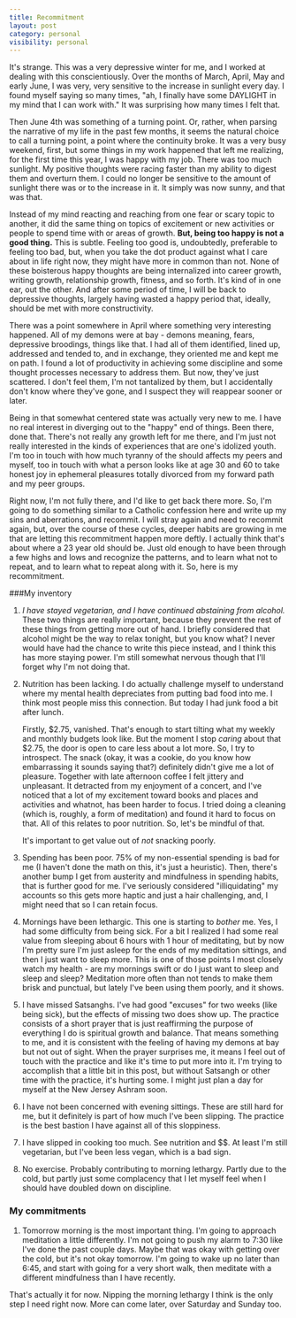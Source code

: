 ```yaml
---
title: Recommitment
layout: post
category: personal
visibility: personal
---
```


It's strange. This was a very depressive winter for me, and I worked at dealing with this conscientiously. Over the months of March, April, May and early June, I was very, very sensitive to the increase in sunlight every day. I found myself saying so many times, "ah, I finally have some DAYLIGHT in my mind that I can work with." It was surprising how many times I felt that.

Then June 4th was something of a turning point. Or, rather, when parsing the narrative of my life in the past few months, it seems the natural choice to call a turning point, a point where the continuity broke. It was a very busy weekend, first, but some things in my work happened that left me realizing, for the first time this year, I was happy with my job. There was too much sunlight. My positive thoughts were racing faster than my ability to digest them and overturn them. I could no longer be sensitive to the amount of sunlight there was or to the increase in it. It simply was now sunny, and that was that.

Instead of my mind reacting and reaching from one fear or scary topic to another, it did the same thing on topics of excitement or new activities or people to spend time with or areas of growth. **But, being too happy is not a good thing.**  This is subtle. Feeling too good is, undoubtedly, preferable to feeling too bad, but, when you take the dot product against what I care about in life right now, they might have more in common than not. None of these boisterous happy thoughts are being internalized into career growth, writing growth, relationship growth, fitness, and so forth. It's kind of in one ear, out the other. And after some period of time, I will be back to depressive thoughts, largely having wasted a happy period that, ideally, should be met with more constructivity.

There was a point somewhere in April where something very interesting happened. All of my demons were at bay - demons meaning, fears, depressive broodings, things like that. I had all of them identified, lined up, addressed and tended to, and in exchange, they oriented me and kept me on path. I found a lot of productivity in achieving some discipline and some thought processes necessary to address them. But now, they've just scattered. I don't feel them, I'm not tantalized by them, but I accidentally don't know where they've gone, and I suspect they will reappear sooner or later.

Being in that somewhat centered state was actually very new to me. I have no real interest in diverging out to the "happy" end of things. Been there, done that. There's not really any growth left for me there, and I'm just not really interested in the kinds of experiences that are one's idolized youth. I'm too in touch with how much tyranny of the should affects my peers and myself, too in touch with what a person looks like at age 30 and 60 to take honest joy in ephemeral pleasures totally divorced from my forward path and my peer groups.

Right now, I'm not fully there, and I'd like to get back there more. So, I'm going to do something similar to a Catholic confession here and write up my sins and aberrations, and recommit. I will stray again and need to recommit again, but, over the course of these cycles, deeper habits are growing in me that are letting this recommitment happen more deftly. I actually think that's about where a 23 year old should be. Just old enough to have been through a few highs and lows and recognize the patterns, and to learn what not to repeat, and to learn what to repeat along with it. So, here is my recommitment.


###My inventory

1.  *I have stayed vegetarian, and I have continued abstaining from alcohol.* These two things are really important, because they prevent the rest of these things from getting more out of hand. I briefly considered that alcohol might be the way to relax tonight, but you know what? I never would have had the chance to write this piece instead, and I think this has more staying power. I'm still somewhat nervous though that I'll forget why I'm not doing that.

2.  Nutrition has been lacking. I do actually challenge myself to understand where my mental health depreciates from putting bad food into me. I think most people miss this connection. But today I had junk food a bit after lunch.

    Firstly, $2.75, vanished. That's enough to start tilting what my weekly and monthly budgets look like. But the moment I stop *caring* about that $2.75, the door is open to care less about a lot more. So, I try to introspect. The snack (okay, it was a cookie, do you know how embarrassing it sounds saying that?) definitely didn't give me a lot of pleasure. Together with late afternoon coffee I felt jittery and unpleasant. It detracted from my enjoyment of a concert, and I've noticed that a lot of my excitement toward books and places and activities and whatnot, has been harder to focus. I tried doing a cleaning (which is, roughly, a form of meditation) and found it hard to focus on that. All of this relates to poor nutrition. So, let's be mindful of that.

    It's important to get value out of *not* snacking poorly.

3.  Spending has been poor. 75% of my non-essential spending is bad for me (I haven't done the math on this, it's just a heuristic). Then, there's another bump I get from austerity and mindfulness in spending habits, that is further good for me. I've seriously considered "illiquidating" my accounts so this gets more haptic and just a hair challenging, and, I might need that so I can retain focus. 

4.  Mornings have been lethargic.  This one is starting to *bother* me.  Yes, I had some difficulty from being sick. For a bit I realized I had some real value from sleeping about 6 hours with 1 hour of meditating, but by now I'm pretty sure I'm just asleep for the ends of my meditation sittings, and then I just want to sleep more. This is one of those points I most closely watch my health - are my mornings swift or do I just want to sleep and sleep and sleep? Meditation more often than not tends to make them brisk and punctual, but lately I've been using them poorly, and it shows.

5.  I have missed Satsanghs. I've had good "excuses" for two weeks (like being sick), but the effects of missing two does show up.  The practice consists of a short prayer that is just reaffirming the purpose of everything I do is spiritual growth and balance. That means something to me, and it is consistent with the feeling of having my demons at bay but not out of sight. When the prayer surprises me, it means I feel out of touch with the practice and like it's time to put more into it. I'm trying to accomplish that a little bit in this post, but without Satsangh or other time with the practice, it's hurting some. I might just plan a day for myself at the New Jersey Ashram soon.

6.  I have not been concerned with evening sittings. These are still hard for me, but it definitely is part of how much I've been slipping. The practice is the best bastion I have against all of this sloppiness.

7.  I have slipped in cooking too much. See nutrition and $$. At least I'm still vegetarian, but I've been less vegan, which is a bad sign.

8.  No exercise. Probably contributing to morning lethargy. Partly due to the cold, but partly just some complacency that I let myself feel when I should have doubled down on discipline.

### My commitments

1.  Tomorrow morning is the most important thing.  I'm going to approach meditation a little differently.  I'm not going to push my alarm to 7:30 like I've done the past couple days. Maybe that was okay with getting over the cold, but it's not okay tomorrow. I'm going to wake up no later than 6:45, and start with going for a very short walk, then meditate with a different mindfulness than I have recently.

That's actually it for now.  Nipping the morning lethargy I think is the only step I need right now.  More can come later, over Saturday and Sunday too.
